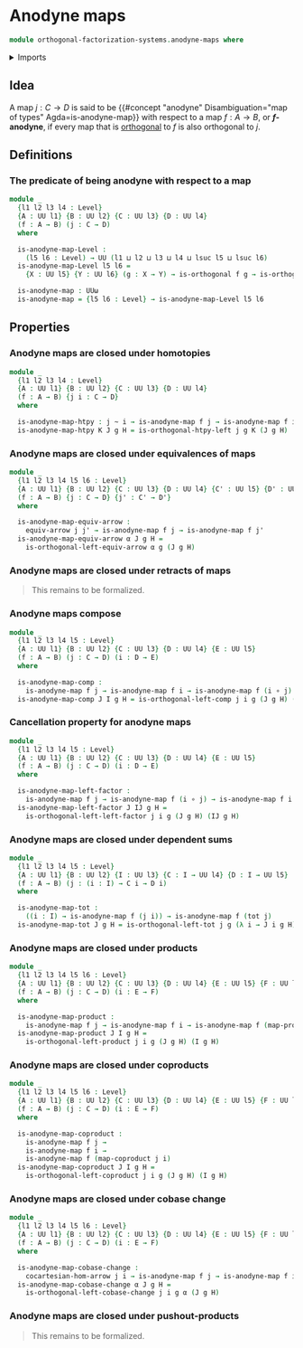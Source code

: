 # Anodyne maps

```agda
module orthogonal-factorization-systems.anodyne-maps where
```

<details><summary>Imports</summary>

```agda
open import foundation.equivalences-arrows
open import foundation.function-types
open import foundation.functoriality-cartesian-product-types
open import foundation.functoriality-coproduct-types
open import foundation.functoriality-dependent-pair-types
open import foundation.homotopies
open import foundation.universe-levels

open import orthogonal-factorization-systems.orthogonal-maps

open import synthetic-homotopy-theory.cocartesian-morphisms-arrows
```

</details>

## Idea

A map $j : C → D$ is said to be
{{#concept "anodyne" Disambiguation="map of types" Agda=is-anodyne-map}} with
respect to a map $f : A → B$, or **$f$-anodyne**, if every map that is
[orthogonal](orthogonal-factorization-systems.orthogonal-maps.md) to $f$ is also
orthogonal to $j$.

## Definitions

### The predicate of being anodyne with respect to a map

```agda
module _
  {l1 l2 l3 l4 : Level}
  {A : UU l1} {B : UU l2} {C : UU l3} {D : UU l4}
  (f : A → B) (j : C → D)
  where

  is-anodyne-map-Level :
    (l5 l6 : Level) → UU (l1 ⊔ l2 ⊔ l3 ⊔ l4 ⊔ lsuc l5 ⊔ lsuc l6)
  is-anodyne-map-Level l5 l6 =
    {X : UU l5} {Y : UU l6} (g : X → Y) → is-orthogonal f g → is-orthogonal j g

  is-anodyne-map : UUω
  is-anodyne-map = {l5 l6 : Level} → is-anodyne-map-Level l5 l6
```

## Properties

### Anodyne maps are closed under homotopies

```agda
module _
  {l1 l2 l3 l4 : Level}
  {A : UU l1} {B : UU l2} {C : UU l3} {D : UU l4}
  (f : A → B) {j i : C → D}
  where

  is-anodyne-map-htpy : j ~ i → is-anodyne-map f j → is-anodyne-map f i
  is-anodyne-map-htpy K J g H = is-orthogonal-htpy-left j g K (J g H)
```

### Anodyne maps are closed under equivalences of maps

```agda
module _
  {l1 l2 l3 l4 l5 l6 : Level}
  {A : UU l1} {B : UU l2} {C : UU l3} {D : UU l4} {C' : UU l5} {D' : UU l6}
  (f : A → B) {j : C → D} {j' : C' → D'}
  where

  is-anodyne-map-equiv-arrow :
    equiv-arrow j j' → is-anodyne-map f j → is-anodyne-map f j'
  is-anodyne-map-equiv-arrow α J g H =
    is-orthogonal-left-equiv-arrow α g (J g H)
```

### Anodyne maps are closed under retracts of maps

> This remains to be formalized.

### Anodyne maps compose

```agda
module _
  {l1 l2 l3 l4 l5 : Level}
  {A : UU l1} {B : UU l2} {C : UU l3} {D : UU l4} {E : UU l5}
  (f : A → B) (j : C → D) (i : D → E)
  where

  is-anodyne-map-comp :
    is-anodyne-map f j → is-anodyne-map f i → is-anodyne-map f (i ∘ j)
  is-anodyne-map-comp J I g H = is-orthogonal-left-comp j i g (J g H) (I g H)
```

### Cancellation property for anodyne maps

```agda
module _
  {l1 l2 l3 l4 l5 : Level}
  {A : UU l1} {B : UU l2} {C : UU l3} {D : UU l4} {E : UU l5}
  (f : A → B) (j : C → D) (i : D → E)
  where

  is-anodyne-map-left-factor :
    is-anodyne-map f j → is-anodyne-map f (i ∘ j) → is-anodyne-map f i
  is-anodyne-map-left-factor J IJ g H =
    is-orthogonal-left-left-factor j i g (J g H) (IJ g H)
```

### Anodyne maps are closed under dependent sums

```agda
module _
  {l1 l2 l3 l4 l5 : Level}
  {A : UU l1} {B : UU l2} {I : UU l3} {C : I → UU l4} {D : I → UU l5}
  (f : A → B) (j : (i : I) → C i → D i)
  where

  is-anodyne-map-tot :
    ((i : I) → is-anodyne-map f (j i)) → is-anodyne-map f (tot j)
  is-anodyne-map-tot J g H = is-orthogonal-left-tot j g (λ i → J i g H)
```

### Anodyne maps are closed under products

```agda
module _
  {l1 l2 l3 l4 l5 l6 : Level}
  {A : UU l1} {B : UU l2} {C : UU l3} {D : UU l4} {E : UU l5} {F : UU l6}
  (f : A → B) (j : C → D) (i : E → F)
  where

  is-anodyne-map-product :
    is-anodyne-map f j → is-anodyne-map f i → is-anodyne-map f (map-product j i)
  is-anodyne-map-product J I g H =
    is-orthogonal-left-product j i g (J g H) (I g H)
```

### Anodyne maps are closed under coproducts

```agda
module _
  {l1 l2 l3 l4 l5 l6 : Level}
  {A : UU l1} {B : UU l2} {C : UU l3} {D : UU l4} {E : UU l5} {F : UU l6}
  (f : A → B) (j : C → D) (i : E → F)
  where

  is-anodyne-map-coproduct :
    is-anodyne-map f j →
    is-anodyne-map f i →
    is-anodyne-map f (map-coproduct j i)
  is-anodyne-map-coproduct J I g H =
    is-orthogonal-left-coproduct j i g (J g H) (I g H)
```

### Anodyne maps are closed under cobase change

```agda
module _
  {l1 l2 l3 l4 l5 l6 : Level}
  {A : UU l1} {B : UU l2} {C : UU l3} {D : UU l4} {E : UU l5} {F : UU l6}
  (f : A → B) (j : C → D) (i : E → F)
  where

  is-anodyne-map-cobase-change :
    cocartesian-hom-arrow j i → is-anodyne-map f j → is-anodyne-map f i
  is-anodyne-map-cobase-change α J g H =
    is-orthogonal-left-cobase-change j i g α (J g H)
```

### Anodyne maps are closed under pushout-products

> This remains to be formalized.
